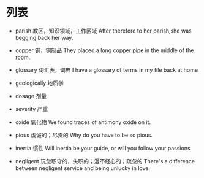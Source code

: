 # 列表

- parish 教区，知识领域，工作区域
  After therefore to her parish,she was begging back her way.

- copper 铜，铜制品
  They placed a long copper pipe in the middle of the room.

- glossary 词汇表，词典
  I have a glossary of terms in my file back at home

- geologically 地质学

- dosage 剂量

- severity 严重

- oxide 氧化物
  We found traces of antimony oxide on it.

- pious 虔诚的；尽责的
  Why do you have to be so pious.

- inertia 惯性
  Will inertia be your guide, or will you follow your passions

- negligent 玩忽职守的，失职的；漫不经心的；疏忽的
  There's a difference between negligent service and being unlucky in love